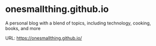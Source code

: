 # onesmallthing.github.io
A personal blog with a blend of topics, including technology, cooking, books, and more

URL: https://onesmallthing.github.io/
